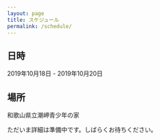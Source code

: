```yaml
---
layout: page
title: スケジュール
permalink: /schedule/
---
```


## 日時

2019年10月18日 - 2019年10月20日

## 場所

和歌山県立潮岬青少年の家

ただいま詳細は準備中です。しばらくお待ちください。